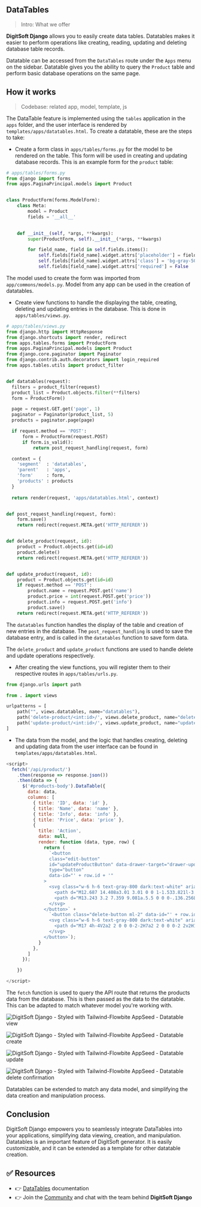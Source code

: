 ## DataTables

> Intro: What we offer

**DigitSoft Django** allows you to easily create data tables. Datatables makes it easier to perform operations like creating, reading, updating and deleting database table records.

Datatable can be accessed from the `DataTables` route under the `Apps` menu on the sidebar. Datatable gives you the ability to query the `Product` table and perform basic database operations on the same page.


## How it works

> Codebase: related app, model, template, js 

The DataTable feature is implemented using the `tables` application in the `apps` folder, and the user interface is rendered by `templates/apps/datatables.html`. To create a datatable, these are the steps to take:

- Create a form class in `apps/tables/forms.py` for the model to be rendered on the table. This form will be used in creating and updating database records. This is an example form for the `product` table:
```py
# apps/tables/forms.py
from django import forms
from apps.PaginaPrincipal.models import Product


class ProductForm(forms.ModelForm):
    class Meta:
        model = Product
        fields = '__all__'
    

    def __init__(self, *args, **kwargs):
        super(ProductForm, self).__init__(*args, **kwargs)

        for field_name, field in self.fields.items():
            self.fields[field_name].widget.attrs['placeholder'] = field.label
            self.fields[field_name].widget.attrs['class'] = 'bg-gray-50 border border-gray-300 text-gray-900 text-sm rounded-lg focus:ring-primary-600 focus:border-primary-600 block w-full p-2.5 dark:bg-gray-700 dark:border-gray-600 dark:placeholder-gray-400 dark:text-white dark:focus:ring-primary-500 dark:focus:border-primary-500'
            self.fields[field_name].widget.attrs['required'] = False
```
The model used to create the form was imported from `app/commons/models.py`. Model from any app can be used in the creation of datatables.

- Create view functions to handle the displaying the table, creating, deleting and updating entries in the database. This is done in `apps/tables/views.py`.
```py
# apps/tables/views.py
from django.http import HttpResponse
from django.shortcuts import render, redirect
from apps.tables.forms import ProductForm
from apps.PaginaPrincipal.models import Product
from django.core.paginator import Paginator
from django.contrib.auth.decorators import login_required
from apps.tables.utils import product_filter


def datatables(request):
  filters = product_filter(request)
  product_list = Product.objects.filter(**filters)
  form = ProductForm()

  page = request.GET.get('page', 1)
  paginator = Paginator(product_list, 5)
  products = paginator.page(page)

  if request.method == 'POST':
      form = ProductForm(request.POST)
      if form.is_valid():
          return post_request_handling(request, form)

  context = {
    'segment'  : 'datatables',
    'parent'   : 'apps',
    'form'     : form,
    'products' : products
  }
  
  return render(request, 'apps/datatables.html', context)


def post_request_handling(request, form):
    form.save()
    return redirect(request.META.get('HTTP_REFERER'))


def delete_product(request, id):
    product = Product.objects.get(id=id)
    product.delete()
    return redirect(request.META.get('HTTP_REFERER'))


def update_product(request, id):
    product = Product.objects.get(id=id)
    if request.method == 'POST':
        product.name = request.POST.get('name')
        product.price = int(request.POST.get('price'))
        product.info = request.POST.get('info')
        product.save()
    return redirect(request.META.get('HTTP_REFERER'))
```
The `datatables` function handles the display of the table and creation of new entries in the database. The `post_request_handling` is used to save the database entry, and is called in the `datatables` function to save form data.

The `delete_product` and `update_product` functions are used to handle delete and update operations respectively.

- After creating the view functions, you will register them to their respective routes in `apps/tables/urls.py`.
```py
from django.urls import path

from . import views

urlpatterns = [
    path("", views.datatables, name="datatables"),
    path('delete-product/<int:id>/', views.delete_product, name="delete_product"),
    path('update-product/<int:id>/', views.update_product, name="update_product"),
]
```

- The data from the model, and the logic that handles creating, deleting and updating data from the user interface can be found in `templates/apps/datatables.html`.
```js
<script>
  fetch('/api/product/')
    .then(response => response.json())
    .then(data => {
      $('#products-body').DataTable({
        data: data,
        columns: [
          { title: 'ID', data: 'id' },
          { title: 'Name', data: 'name' },
          { title: 'Info', data: 'info' },
          { title: 'Price', data: 'price' },
          {
            title: 'Action',
            data: null,
            render: function (data, type, row) {
              return (
                `<button 
                class="edit-button" 
                id="updateProductButton" data-drawer-target="drawer-update-product-default" data-drawer-show="drawer-update-product-default" aria-controls="drawer-update-product-default" data-drawer-placement="right"
                type="button" 
                data-id="' + row.id + '"
              >
                <svg class="w-6 h-6 text-gray-800 dark:text-white" aria-hidden="true" xmlns="http://www.w3.org/2000/svg" fill="currentColor" viewBox="0 0 20 18">
                  <path d="M12.687 14.408a3.01 3.01 0 0 1-1.533.821l-3.566.713a3 3 0 0 1-3.53-3.53l.713-3.566a3.01 3.01 0 0 1 .821-1.533L10.905 2H2.167A2.169 2.169 0 0 0 0 4.167v11.666A2.169 2.169 0 0 0 2.167 18h11.666A2.169 2.169 0 0 0 16 15.833V11.1l-3.313 3.308Zm5.53-9.065.546-.546a2.518 2.518 0 0 0 0-3.56 2.576 2.576 0 0 0-3.559 0l-.547.547 3.56 3.56Z"/>
                  <path d="M13.243 3.2 7.359 9.081a.5.5 0 0 0-.136.256L6.51 12.9a.5.5 0 0 0 .59.59l3.566-.713a.5.5 0 0 0 .255-.136L16.8 6.757 13.243 3.2Z"/>
                </svg>
              </button>` +
                `<button class="delete-button ml-2" data-id="' + row.id + '">
                <svg class="w-6 h-6 text-gray-800 dark:text-white" aria-hidden="true" xmlns="http://www.w3.org/2000/svg" fill="currentColor" viewBox="0 0 18 20">
                  <path d="M17 4h-4V2a2 2 0 0 0-2-2H7a2 2 0 0 0-2 2v2H1a1 1 0 0 0 0 2h1v12a2 2 0 0 0 2 2h10a2 2 0 0 0 2-2V6h1a1 1 0 1 0 0-2ZM7 2h4v2H7V2Zm1 14a1 1 0 1 1-2 0V8a1 1 0 0 1 2 0v8Zm4 0a1 1 0 0 1-2 0V8a1 1 0 0 1 2 0v8Z"/>
                </svg>
              </button>`);
            }
          },
        ]
      });

    })

</script>
```
The `fetch` function is used to query the API route that returns the products data from the database. This is then passed as the data to the datatable. This can be adapted to match whatever model you're working with.


![DigitSoft Django - Styled with Tailwind-Flowbite AppSeed - Datatable view](https://github.com/app-generator/dummy/assets/57325382/0ca99722-23e6-470f-8f9b-66544fb04ad0)

![DigitSoft Django - Styled with Tailwind-Flowbite AppSeed - Datatable create](https://github.com/app-generator/dummy/assets/57325382/95cbe45d-d421-406e-8ccc-4ee48654d133)

![DigitSoft Django - Styled with Tailwind-Flowbite AppSeed - Datatable update](https://github.com/app-generator/dummy/assets/57325382/e0f9b9f7-32df-4979-b3ef-75e63afc9d75)

![DigitSoft Django - Styled with Tailwind-Flowbite AppSeed - Datatable delete confirmation](https://github.com/app-generator/dummy/assets/57325382/f2bd6933-cdd1-46ad-96a2-e83bb65c85dd)


Datatables can be extended to match any data model, and simplifying the data creation and manipulation process.

## Conclusion
DigitSoft Django empowers you to seamlessly integrate DataTables into your applications, simplifying data viewing, creation, and manipulation. Datatables is an important feature of DigitSoft generator. It is easily customizable, and it can be extended as a template for other datatable creation.

## ✅ Resources
- 👉 [DataTables](https://datatables.net/extensions/scroller/examples/styling/jqueryui.html) documentation
- 👉 Join the [Community](https://discord.com/invite/fZC6hup) and chat with the team behind **DigitSoft Django**
